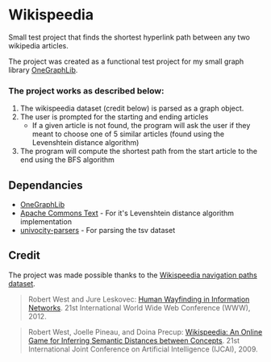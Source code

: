 # Wikispeedia

Small test project that finds the shortest hyperlink path between any two wikipedia articles. 

The project was created as a functional test project for my small graph library [OneGraphLib](https://github.com/ThDudk/OneGraphLib). 

### The project works as described below:
1. The wikispeedia dataset (credit below) is parsed as a graph object.
2. The user is prompted for the starting and ending articles
   * If a given article is not found, the program will ask the user if they meant to choose one of 5 similar articles (found using the Levenshtein distance algorithm)
3. The program will compute the shortest path from the start article to the end using the BFS algorithm

## Dependancies
* [OneGraphLib](https://github.com/ThDudk/OneGraphLib)
* [Apache Commons Text](https://commons.apache.org/proper/commons-text/) - For it's Levenshtein distance algorithm implementation
* [univocity-parsers](https://github.com/uniVocity/univocity-parsers) - For parsing the tsv dataset

## Credit 

The project was made possible thanks to the [Wikispeedia navigation paths dataset](https://snap.stanford.edu/data/wikispeedia.html).  

> Robert West and Jure Leskovec:
    [Human Wayfinding in Information Networks](http://infolab.stanford.edu/~west1/pubs/West-Leskovec_WWW-12.pdf).
    21st International World Wide Web Conference (WWW), 2012.

> Robert West, Joelle Pineau, and Doina Precup:
    [Wikispeedia: An Online Game for Inferring Semantic Distances between Concepts](http://infolab.stanford.edu/~west1/pubs/West-Pineau-Precup_IJCAI-09.pdf).
    21st International Joint Conference on Artificial Intelligence (IJCAI), 2009.